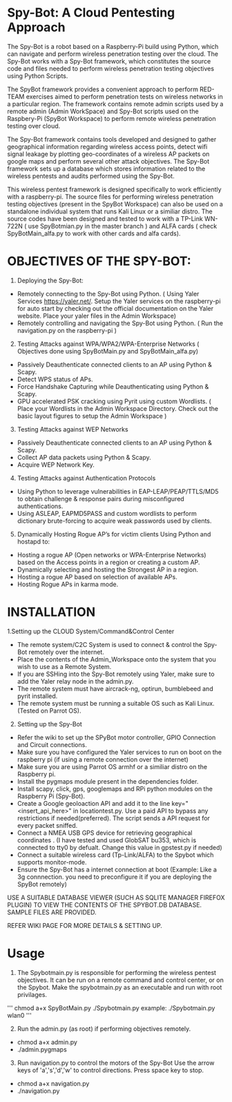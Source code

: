 # Spy-Bot: A Cloud Pentesting Approach
The Spy-Bot is a robot based on a Raspberry-Pi build using Python, which can navigate and perform wireless penetration testing over the cloud. The Spy-Bot works with a Spy-Bot framework, which constitutes the source code and files needed to perform wireless penetration testing objectives using Python Scripts.

The SpyBot framework provides a convenient approach to perform RED-TEAM exercises aimed to perform penetration tests on wireless networks in a particular region. The framework contains remote admin scripts used by a remote admin (Admin WorkSpace) and Spy-Bot scripts used on the Raspbery-Pi (SpyBot Workspace) to perform remote wireless penetration testing over cloud. 

The Spy-Bot framework contains tools developed and designed to gather geographical information regarding wireless access points, detect wifi signal leakage by plotting geo-coordinates of a wireless AP packets on google maps and perform several other attack objectives. The Spy-Bot framework sets up a database which stores information related to the wireless pentests and audits performed using the Spy-Bot. 

This wireless pentest framework is designed specifically to work efficiently with a raspberry-pi. The source files for performing wireless penetration testing objectives (present in the SpyBot Workspace) can also be used on a standalone individual system that runs Kali Linux or a similiar distro. The source codes have been designed and tested to work with a TP-Link WN-722N ( use SpyBotmian.py in the master branch ) and ALFA cards ( check SpyBotMain_alfa.py to work with other cards and alfa cards). 

# OBJECTIVES OF THE SPY-BOT:
1. Deploying the Spy-Bot:
- Remotely connecting to the Spy-Bot using Python. ( Using Yaler Services https://yaler.net/. Setup the Yaler services on the raspberry-pi for auto start by checking out the official documentation on the Yaler website. Place your yaler files in the Admin Workspace)
- Remotely controlling and navigating the Spy-Bot using Python. ( Run the navigation.py on the raspberry-pi )
2. Testing Attacks against WPA/WPA2/WPA-Enterprise Networks ( Objectives done using SpyBotMain.py and SpyBotMain_alfa.py)
- Passively Deauthenticate connected clients to an AP using Python & Scapy.
- Detect WPS status of APs.
- Force Handshake Capturing while Deauthenticating using Python & Scapy.
- GPU accelerated PSK cracking using Pyrit using custom Wordlists. ( Place your Wordlists in the Admin Workspace Directory. Check out the basic layout figures to setup the Admin Workspace  )
3. Testing Attacks against WEP Networks
- Passively Deauthenticate connected clients to an AP using Python & Scapy.
- Collect AP data packets using Python & Scapy.
- Acquire WEP Network Key.
4. Testing Attacks against Authentication Protocols 
- Using Python to leverage vulnerabilities in EAP-LEAP/PEAP/TTLS/MD5 to obtain challenge & response pairs during misconfigured authentications.
- Using ASLEAP, EAPMD5PASS and custom wordlists to perform dictionary brute-forcing to acquire weak passwords used by clients.
5. Dynamically Hosting Rogue AP’s for victim clients 
Using Python and hostapd to:
- Hosting a rogue AP (Open networks or WPA-Enterprise Networks) based on the Access points in a region or creating a custom AP.
- Dynamically selecting and hosting the Strongest AP in a region.
- Hosting a rogue AP based on selection of available APs. 
- Hosting Rogue APs in karma mode.

# INSTALLATION
1.Setting up the CLOUD System/Command&Control Center
- The remote system/C2C System is used to connect & control the Spy-Bot remotely over the internet.
- Place the contents of the Admin_Workspace onto the system that you wish to use as a Remote System.
- If you are SSHing into the Spy-Bot remotely using Yaler, make sure to add the Yaler relay node in the admin.py.
- The remote system must have aircrack-ng, optirun, bumblebeed and pyrit installed.
- The remote system must be running a suitable OS such as Kali Linux. (Tested on Parrot OS).
2. Setting up the Spy-Bot
- Refer the wiki to set up the SPyBot motor controller, GPIO Connection and Circuit connections.
- Make sure you have configured the Yaler services to run on boot on the raspberry pi (if using a remote connection over the internet)
- Make sure you are using Parrot OS armhf or a similiar distro on the Raspberry pi.
- Install the pygmaps module present in the dependencies folder.
- Install scapy, click, gps, googlemaps and RPi python  modules on the Raspberry Pi (Spy-Bot).
- Create a Google geoloaction API and add it to the line  key="<insert_api_here>" in locationtest.py. Use a paid API to bypass any restrictions if needed(preferred). The script sends a API request for every packet sniffed.
- Connect a NMEA USB GPS device for retrieving geographical coordinates . (I have tested and used GlobSAT bu353, which is connected to tty0 by defualt. Change this value in gpstest.py if needed)
- Connect a suitable wireless card (Tp-Link/ALFA) to the Spybot which supports monitor-mode.
- Ensure the Spy-Bot has a internet connection at boot (Example: Like a 3g connnection. you need to preconfigure it if you are deploying the SpyBot remotely)

USE A SUITABLE DATABASE VIEWER (SUCH AS SQLITE MANAGER FIREFOX PLUGIN) TO VIEW THE CONTENTS OF THE SPYBOT.DB DATABASE.
SAMPLE FILES ARE PROVIDED.

REFER WIKI PAGE FOR MORE DETAILS & SETTING UP.

# Usage
1. The Spybotmain.py is responsible for performing the wireless pentest objectives.
It can be run on a remote command and control center, or on the Spybot.
Make the spybotmain.py as an executable and run with root privilages.

''' chmod a+x SpyBotMain.py
 ./Spybotmain.py <wireless-interface name> example: ./Spybotmain.py wlan0 '''

2. Run the admin.py (as root) if performing objectives remotely.
- chmod a+x admin.py
- ./admin.pygmaps

3. Run navigation.py to control the motors of the Spy-Bot
Use the arrow keys of 'a','s','d','w' to control directions. Press space key to stop.
- chmod a+x navigation.py
- ./navigation.py


